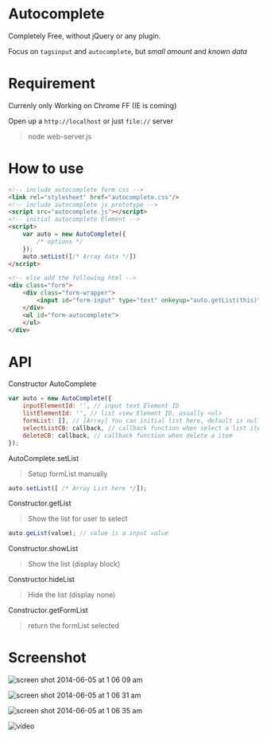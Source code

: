 Autocomplete
===

Completely Free, without jQuery or any plugin.

Focus on `tagsinput` and `autocomplete`, but *small amount* and *known data*

Requirement
===

Currenly only Working on Chrome FF (IE is coming)

Open up a `http://localhost` or just `file://` server

>  node web-server.js

How to use
===
```html
<!-- include autocomplete form css -->
<link rel="stylesheet" href="autocomplete.css"/>
<!-- include autocomplete js prototype -->
<script src="autocomplete.js"></script>
<!-- initial autocomplete Element -->
<script>
    var auto = new AutoComplete({
        /* options */
    });
    auto.setList([/* Array data */])
</script>

<!-- else add the following html -->
<div class="form">
    <div class="form-wrapper">
        <input id="form-input" type="text" onkeyup="auto.getList(this)" placeholder="Type your keywords"/>
    </div>
    <ul id="form-autocomplete">
    </ul>
</div>
```

API
===
Constructor AutoComplete
```javascript
var auto = new AutoComplete({
    inputElementId: '', // input text Element ID
    listElementId: '', // list view Element ID, usually <ul>
    formList: [], // [Array] You can initial list here, default is null Array
    selectListCB: callback, // callback function when select a list item,
    deleteCB: callback, // callback function when delete a item
});
```
AutoComplete.setList

>  Setup formList manually

```javascript
auto.setList([ /* Array List here */]);
```

Constructor.getList

> Show the list for user to select

```javascript
auto.geList(value); // value is a input value
```
Constructor.showList

> Show the list (display block)

Constructor.hideList

> Hide the list (display none)

Constructor.getFormList

> return the formList selected

Screenshot
===
![screen shot 2014-06-05 at 1 06 09 am](https://cloud.githubusercontent.com/assets/2560096/3176985/be3d75da-ec0a-11e3-8125-13a4b68b2630.png)

![screen shot 2014-06-05 at 1 06 31 am](https://cloud.githubusercontent.com/assets/2560096/3176975/ac6c2a72-ec0a-11e3-86cd-f3cfa4b0154f.png)

![screen shot 2014-06-05 at 1 06 35 am](https://cloud.githubusercontent.com/assets/2560096/3176978/b02340ba-ec0a-11e3-8844-4f62b27da4de.png)

![video](https://cloud.githubusercontent.com/assets/2560096/3182747/a7671cb4-ec58-11e3-9694-276be9635316.gif)
